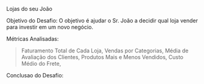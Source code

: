 Lojas do seu João

Objetivo do Desafio: O objetivo é ajudar o Sr. João a decidir qual loja vender para investir em um novo negócio.

Métricas Analisadas:
> Faturamento Total de Cada Loja,
> Vendas por Categorias,
> Média de Avaliação dos Clientes,
> Produtos Mais e Menos Vendidos,
> Custo Médio do Frete,

Conclusao do Desafio:
